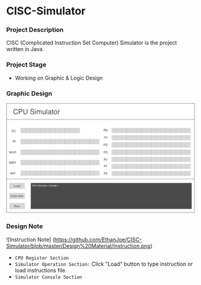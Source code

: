 # CISC-Simulator

### Project Description
CISC (Complicated Instruction Set Computer) Simulator is the project written in Java.
### Project Stage
- Working on Graphic & Logic Design

### Graphic Design

![Graphic Design](https://github.com/EthanJoe/CISC-Simulator/blob/master/Design%20Material/CPU%20Simulator.png)

### Design Note

![Instruction Note] (https://github.com/EthanJoe/CISC-Simulator/blob/master/Design%20Material/Instruction.png)

- `CPU Register Section`
- `Simulator Operation Section:` Click "Load" button to type instruction or load instructions file.
- `Simulator Console Section`




